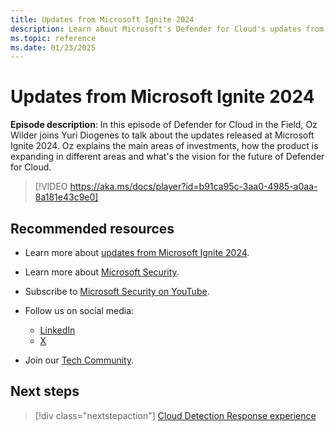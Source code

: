 ```yaml
---
title: Updates from Microsoft Ignite 2024
description: Learn about Microsoft's Defender for Cloud's updates from Ignite 2024, including new features and improvements.
ms.topic: reference
ms.date: 01/23/2025
---
```


# Updates from Microsoft Ignite 2024

**Episode description**: In this episode of Defender for Cloud in the Field, Oz Wilder joins Yuri Diogenes to talk about the updates released at Microsoft Ignite 2024. Oz explains the main areas of investments, how the product is expanding in different areas and what's the vision for the future of Defender for Cloud.
  

> [!VIDEO https://aka.ms/docs/player?id=b91ca95c-3aa0-4985-a0aa-8a181e43c9e0]

## Recommended resources

- Learn more about [updates from Microsoft Ignite 2024](https://techcommunity.microsoft.com/blog/microsoftdefendercloudblog/cloud-security-innovations-strengthening-defenses-against-modern-cloud-and-ai-th/4297105).
- Learn more about [Microsoft Security](https://msft.it/6002T9HQY).
- Subscribe to [Microsoft Security on YouTube](https://www.youtube.com/playlist?list=PL3ZTgFEc7LysiX4PfHhdJPR7S8mGO14YS).

- Follow us on social media:

  - [LinkedIn](https://www.linkedin.com/showcase/microsoft-security/)
  - [X](https://x.com/msftsecurity)

- Join our [Tech Community](https://aka.ms/SecurityTechCommunity).

## Next steps

> [!div class="nextstepaction"]
> [Cloud Detection Response experience](episode-fifty-five.md)
